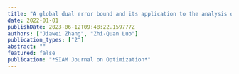 ```yaml
---
title: "A global dual error bound and its application to the analysis of linearly constrained nonconvex optimization"
date: 2022-01-01
publishDate: 2023-06-12T09:48:22.159777Z
authors: ["Jiawei Zhang", "Zhi-Quan Luo"]
publication_types: ["2"]
abstract: ""
featured: false
publication: "*SIAM Journal on Optimization*"
---
```


